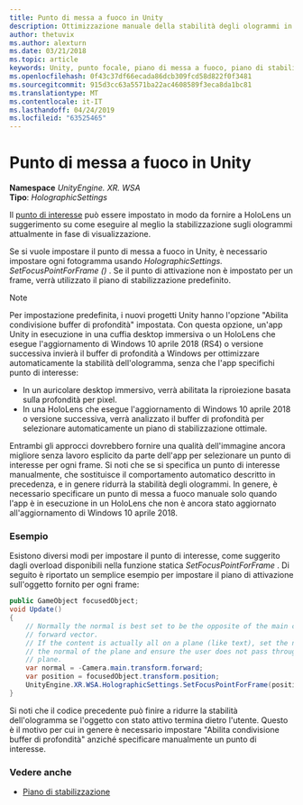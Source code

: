 ```yaml
---
title: Punto di messa a fuoco in Unity
description: Ottimizzazione manuale della stabilità degli ologrammi in Unity impostando il punto di attivazione
author: thetuvix
ms.author: alexturn
ms.date: 03/21/2018
ms.topic: article
keywords: Unity, punto focale, piano di messa a fuoco, piano di stabilizzazione, punto di stabilizzazione, riproiezione, LSR, buffer di profondità
ms.openlocfilehash: 0f43c37df66ecada86dcb309fcd58d822f0f3481
ms.sourcegitcommit: 915d3cc63a5571ba22ac4608589f3eca8da1bc81
ms.translationtype: MT
ms.contentlocale: it-IT
ms.lasthandoff: 04/24/2019
ms.locfileid: "63525465"
---
```

# <a name="focus-point-in-unity"></a>Punto di messa a fuoco in Unity

**Namespace** *UnityEngine. XR. WSA*<br>
**Tipo**: *HolographicSettings*

Il [punto di interesse](hologram-stability.md#stabilization-plane) può essere impostato in modo da fornire a HoloLens un suggerimento su come eseguire al meglio la stabilizzazione sugli ologrammi attualmente in fase di visualizzazione.

Se si vuole impostare il punto di messa a fuoco in Unity, è necessario impostare ogni fotogramma usando *HolographicSettings. SetFocusPointForFrame ()* . Se il punto di attivazione non è impostato per un frame, verrà utilizzato il piano di stabilizzazione predefinito.

> [!NOTE]
> Per impostazione predefinita, i nuovi progetti Unity hanno l'opzione "Abilita condivisione buffer di profondità" impostata.  Con questa opzione, un'app Unity in esecuzione in una cuffia desktop immersiva o un HoloLens che esegue l'aggiornamento di Windows 10 aprile 2018 (RS4) o versione successiva invierà il buffer di profondità a Windows per ottimizzare automaticamente la stabilità dell'ologramma, senza che l'app specifichi punto di interesse:
> * In un auricolare desktop immersivo, verrà abilitata la riproiezione basata sulla profondità per pixel.
> * In una HoloLens che esegue l'aggiornamento di Windows 10 aprile 2018 o versione successiva, verrà analizzato il buffer di profondità per selezionare automaticamente un piano di stabilizzazione ottimale.
>
> Entrambi gli approcci dovrebbero fornire una qualità dell'immagine ancora migliore senza lavoro esplicito da parte dell'app per selezionare un punto di interesse per ogni frame.  Si noti che se si specifica un punto di interesse manualmente, che sostituisce il comportamento automatico descritto in precedenza, e in genere ridurrà la stabilità degli ologrammi.  In genere, è necessario specificare un punto di messa a fuoco manuale solo quando l'app è in esecuzione in un HoloLens che non è ancora stato aggiornato all'aggiornamento di Windows 10 aprile 2018.

### <a name="example"></a>Esempio

Esistono diversi modi per impostare il punto di interesse, come suggerito dagli overload disponibili nella funzione statica *SetFocusPointForFrame* . Di seguito è riportato un semplice esempio per impostare il piano di attivazione sull'oggetto fornito per ogni frame:

```cs
public GameObject focusedObject;
void Update()
{
    // Normally the normal is best set to be the opposite of the main camera's 
    // forward vector.
    // If the content is actually all on a plane (like text), set the normal to 
    // the normal of the plane and ensure the user does not pass through the 
    // plane.
    var normal = -Camera.main.transform.forward;     
    var position = focusedObject.transform.position;
    UnityEngine.XR.WSA.HolographicSettings.SetFocusPointForFrame(position, normal);
}
```

Si noti che il codice precedente può finire a ridurre la stabilità dell'ologramma se l'oggetto con stato attivo termina dietro l'utente.  Questo è il motivo per cui in genere è necessario impostare "Abilita condivisione buffer di profondità" anziché specificare manualmente un punto di interesse.

### <a name="see-also"></a>Vedere anche
* [Piano di stabilizzazione](hologram-stability.md#stabilization-plane)
